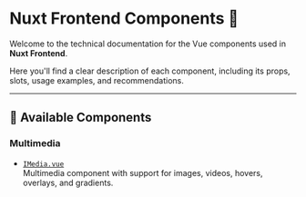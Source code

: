 # Nuxt Frontend Components 🧩

Welcome to the technical documentation for the Vue components used in **Nuxt Frontend**.

Here you'll find a clear description of each component, including its props, slots, usage examples, and recommendations.

---

## 🧱 Available Components

### Multimedia

- [`IMedia.vue`](./components/IMedia.md)  
  Multimedia component with support for images, videos, hovers, overlays, and gradients.
